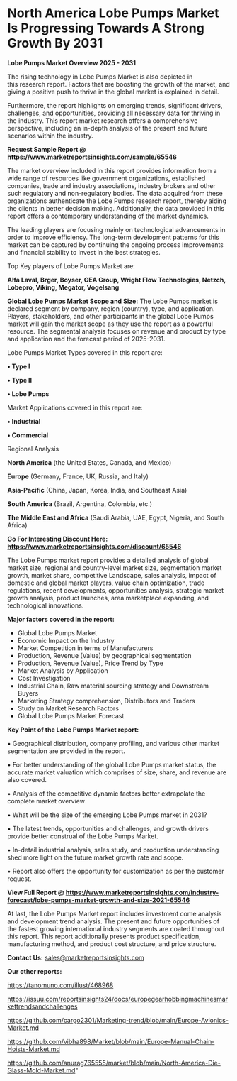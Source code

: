 # North America Lobe Pumps Market Is Progressing Towards A Strong Growth By 2031

<Strong> Lobe Pumps Market Overview 2025 - 2031</strong>

The rising technology in Lobe Pumps Market is also depicted in this research report. Factors that are boosting the growth of the market, and giving a positive push to thrive in the global market is explained in detail.

Furthermore, the report highlights on emerging trends, significant drivers, challenges, and opportunities, providing all necessary data for thriving in the industry. This report market research offers a comprehensive perspective, including an in-depth analysis of the present and future scenarios within the industry.

<strong>Request Sample Report @ <a href=https://www.marketreportsinsights.com/sample/65546>https://www.marketreportsinsights.com/sample/65546</a></strong>

The market overview included in this report provides information from a wide range of resources like government organizations, established companies, trade and industry associations, industry brokers and other such regulatory and non-regulatory bodies. The data acquired from these organizations authenticate the Lobe Pumps research report, thereby aiding the clients in better decision making. Additionally, the data provided in this report offers a contemporary understanding of the market dynamics.

The leading players are focusing mainly on technological advancements in order to improve efficiency. The long-term development patterns for this market can be captured by continuing the ongoing process improvements and financial stability to invest in the best strategies.

Top Key players of Lobe Pumps Market are:

<strong>Alfa Laval, Brger, Boyser, GEA Group, Wright Flow Technologies, Netzch, Lobepro, Viking, Megator, Vogelsang</strong>

<strong><b>Global Lobe Pumps Market Scope and Size:</b></strong>
The Lobe Pumps market is declared segment by company, region (country), type, and application. Players, stakeholders, and other participants in the global Lobe Pumps market will gain the market scope as they use the report as a powerful resource. The segmental analysis focuses on revenue and product by type and application and the forecast period of 2025-2031.

Lobe Pumps Market Types covered in this report are:

<strong>• Type I

• Type II

• Lobe Pumps</strong>

Market Applications covered in this report are:

<strong>• Industrial

• Commercial</strong> 

Regional Analysis

<strong>North America</strong> (the United States, Canada, and Mexico)

<strong>Europe</strong> (Germany, France, UK, Russia, and Italy)

<strong>Asia-Pacific</strong> (China, Japan, Korea, India, and Southeast Asia)

<strong>South America</strong> (Brazil, Argentina, Colombia, etc.)

<strong>The Middle East and Africa</strong> (Saudi Arabia, UAE, Egypt, Nigeria, and South Africa)

<strong>Go For Interesting Discount Here: <a href=https://www.marketreportsinsights.com/discount/65546>https://www.marketreportsinsights.com/discount/65546</a></strong>

The Lobe Pumps market report provides a detailed analysis of global market size, regional and country-level market size, segmentation market growth, market share, competitive Landscape, sales analysis, impact of domestic and global market players, value chain optimization, trade regulations, recent developments, opportunities analysis, strategic market growth analysis, product launches, area marketplace expanding, and technological innovations.

<strong><b>Major factors covered in the report:</b></strong>
<ul>
  <li>Global Lobe Pumps Market </li>
  <li>Economic Impact on the Industry</li>
  <li>Market Competition in terms of Manufacturers</li>
  <li>Production, Revenue (Value) by geographical segmentation</li>
  <li>Production, Revenue (Value), Price Trend by Type</li>
  <li>Market Analysis by Application</li>
  <li>Cost Investigation</li>
  <li>Industrial Chain, Raw material sourcing strategy and Downstream Buyers</li>
  <li>Marketing Strategy comprehension, Distributors and Traders</li>
  <li>Study on Market Research Factors</li>
  <li>Global Lobe Pumps Market Forecast</li>
</ul>

<strong><b>Key Point of the Lobe Pumps Market report:</b></strong>

• Geographical distribution, company profiling, and various other market segmentation are provided in the report.

• For better understanding of the global Lobe Pumps market status, the accurate market valuation which comprises of size, share, and revenue are also covered.

• Analysis of the competitive dynamic factors better extrapolate the complete market overview

• What will be the size of the emerging Lobe Pumps market in 2031?

• The latest trends, opportunities and challenges, and growth drivers provide better construal of the Lobe Pumps Market.

• In-detail industrial analysis, sales study, and production understanding shed more light on the future market growth rate and scope.

• Report also offers the opportunity for customization as per the customer request.

<strong><b>View Full Report @ <a href=https://www.marketreportsinsights.com/industry-forecast/lobe-pumps-market-growth-and-size-2021-65546>https://www.marketreportsinsights.com/industry-forecast/lobe-pumps-market-growth-and-size-2021-65546</a></b></strong>


At last, the Lobe Pumps Market report includes investment come analysis and development trend analysis. The present and future opportunities of the fastest growing international industry segments are coated throughout this report. This report additionally presents product specification, manufacturing method, and product cost structure, and price structure.

<strong>Contact Us:</strong>
sales@marketreportsinsights.com

<strong>Our other reports:</strong>

<a href=https://tanomuno.com/illust/468968>https://tanomuno.com/illust/468968</a>

<a href=https://issuu.com/reportsinsights24/docs/europegearhobbingmachinesmarkettrendsandchallenges>https://issuu.com/reportsinsights24/docs/europegearhobbingmachinesmarkettrendsandchallenges</a>

<a href=https://github.com/cargo2301/Marketing-trend/blob/main/Europe-Avionics-Market.md>https://github.com/cargo2301/Marketing-trend/blob/main/Europe-Avionics-Market.md</a>

<a href=https://github.com/vibha898/Market/blob/main/Europe-Manual-Chain-Hoists-Market.md>https://github.com/vibha898/Market/blob/main/Europe-Manual-Chain-Hoists-Market.md</a>

<a href=https://github.com/anurag765555/market/blob/main/North-America-Die-Glass-Mold-Market.md>https://github.com/anurag765555/market/blob/main/North-America-Die-Glass-Mold-Market.md</a>"
